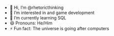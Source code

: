 - 👋 Hi, I’m @rhetoricthinking
- 👀 I’m interested in and game development 
- 🌱 I’m currently learning SQL 
- 😄 Pronouns: He/Him
- ⚡ Fun fact: The universe is going after computers 

<!---
rhetoricthinking/rhetoricthinking is a ✨ special ✨ repository because its `README.md` (this file) appears on your GitHub profile.
You can click the Preview link to take a look at your changes.
--->
